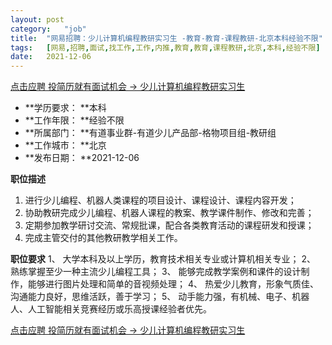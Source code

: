 ```yaml
---
layout:	post
category:	"job"
title:	"网易招聘：少儿计算机编程教研实习生 -教育-教育-课程教研-北京本科经验不限"
tags:	[网易,招聘,面试,找工作,工作,内推,教育,教育,课程教研,北京,本科,经验不限]
date:	2021-12-06
---
```


[点击应聘 投简历就有面试机会 -> 少儿计算机编程教研实习生 ](http://mobile.bole.netease.com/bole/boleDetail?id=26376&employeeId=346f03c3cda5f04c&key=all)



- **学历要求： **本科
- **工作年限： **经验不限
- **所属部门： **有道事业群-有道少儿产品部-格物项目组-教研组
- **工作城市： **北京
- **发布日期： **2021-12-06



**职位描述**
1. 进行少儿编程、机器人类课程的项目设计、课程设计、课程内容开发；
2. 协助教研完成少儿编程、机器人课程的教案、教学课件制作、修改和完善；
3. 定期参加教学研讨交流、常规批课，配合各类教育活动的课程研发和授课；
4. 完成主管交付的其他教研教学相关工作。




**职位要求**
1、 大学本科及以上学历，教育技术相关专业或计算机相关专业；
2、 熟练掌握至少一种主流少儿编程工具；
3、 能够完成教学案例和课件的设计制作，能够进行图片处理和简单的音视频处理；
4、 热爱少儿教育，形象气质佳、沟通能力良好，思维活跃，善于学习；
5、 动手能力强，有机械、电子、机器人、人工智能相关竞赛经历或乐高授课经验者优先。




[点击应聘 投简历就有面试机会 -> 少儿计算机编程教研实习生 ](http://mobile.bole.netease.com/bole/boleDetail?id=26376&employeeId=346f03c3cda5f04c&key=all)